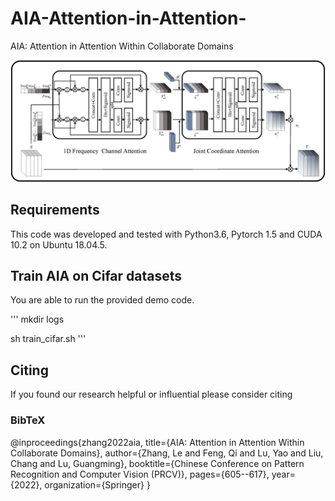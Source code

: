 # AIA-Attention-in-Attention-
AIA: Attention in Attention Within Collaborate Domains

 ![fig1.pdf](fig\fig1.jpg) 

## Requirements
This code was developed and tested with Python3.6, Pytorch 1.5 and CUDA 10.2 on Ubuntu 18.04.5.

## Train AIA on Cifar datasets
You are able to run the provided demo code.

''' mkdir logs

sh train_cifar.sh ''' 

## Citing
If you found our research helpful or influential please consider citing
### BibTeX
@inproceedings{zhang2022aia,
  title={AIA: Attention in Attention Within Collaborate Domains},
  author={Zhang, Le and Feng, Qi and Lu, Yao and Liu, Chang and Lu, Guangming},
  booktitle={Chinese Conference on Pattern Recognition and Computer Vision (PRCV)},
  pages={605--617},
  year={2022},
  organization={Springer}
}
